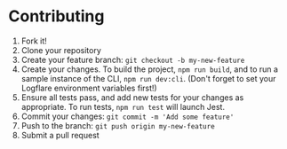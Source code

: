 # Contributing

1. Fork it!
2. Clone your repository
3. Create your feature branch: `git checkout -b my-new-feature`
4. Create your changes.  To build the project, `npm run build`, and to run a sample instance of the CLI, `npm run dev:cli`.  (Don't forget to set your Logflare environment variables first!)
5. Ensure all tests pass, and add new tests for your changes as appropriate.  To run tests, `npm run test` will launch Jest.
6. Commit your changes: `git commit -m 'Add some feature'`
7. Push to the branch: `git push origin my-new-feature`
8. Submit a pull request
